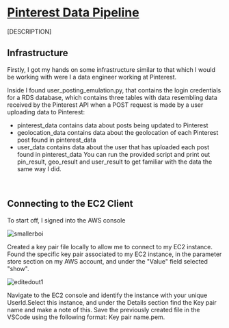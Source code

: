 # <ins> Pinterest Data Pipeline </ins>
[DESCRIPTION]

## Infrastructure
Firstly, I got my hands on some infrastructure similar to that which I would be working with were I a data engineer working at Pinterest.

Inside I found user_posting_emulation.py, that contains the login credentials for a RDS database, which contains three tables with data resembling data received by the Pinterest API when a POST request is made by a user uploading data to Pinterest:
- pinterest_data contains data about posts being updated to Pinterest
- geolocation_data contains data about the geolocation of each Pinterest post found in pinterest_data
- user_data contains data about the user that has uploaded each post found in pinterest_data
You can run the provided script and print out pin_result, geo_result and user_result to get familiar with the data the same way I did.

<br>

## Connecting to the EC2 Client
To start off, I signed into the AWS console
<br>
  
![smallerboi](https://github.com/Mat-Zawadzki/pinterest-data-pipeline/assets/114954374/836785d0-28de-483e-9e35-c8c597a0ce62)


Created a key pair file locally to allow me to connect to my EC2 instance. Found the specific key pair associated to my EC2 instance, in the parameter store section on my AWS account, and under the "Value" field selected "show".
<br>


![editedout1](https://github.com/Mat-Zawadzki/pinterest-data-pipeline/assets/114954374/47f4644d-f3ee-4df6-8b1a-685b12798816)


Navigate to the EC2 console and identify the instance with your unique UserId.Select this instance, and under the Details section find the Key pair name and make a note of this. Save the previously created file in the VSCode using the following format: Key pair name.pem.
